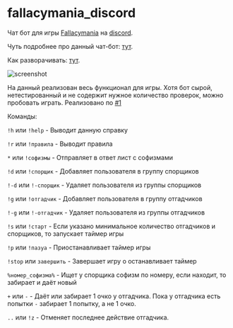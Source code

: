 # fallacymania_discord
Чат бот для игры [Fallacymania](http://fallacymania.com/) на [discord](https://discordapp.com/).

Чуть подробнее про данный чат-бот: [тут](https://fleytman.ru/2017/08/14/fallacymania-for-discord/).

Как разворачивать: [тут](https://github.com/fleytman/fallacymania_discord/wiki/%D0%9A%D0%B0%D0%BA-%D0%B7%D0%B0%D0%BF%D1%83%D1%81%D1%82%D0%B8%D1%82%D1%8C-%D1%87%D0%B0%D1%82-%D0%B1%D0%BE%D1%82-fallacymania_discord-%D0%BD%D0%B0-Windows).

![screenshot](http://i.imgur.com/BzYnAIP.png)

На данный реализован весь функционал для игры. Хотя бот сырой, нетестированный и не содержит нужное количество проверок, можно пробовать играть.
Реализовано по [#1](https://github.com/fleytman/fallacymania_discord/issues/1)

Команды:


```!h``` или ```!help``` - Выводит данную справку

```!r``` или ```!правила``` - Выводит правила

```*``` или ```!софизмы``` - Отправляет в ответ лист с софизмами

```!d``` или ```!спорщик``` - Добавляет пользователя в группу спорщиков

```!-d``` или ```!-спорщик``` - Удаляет пользователя из группы спорщиков

```!g``` или ```!отгадчик``` - Добавляет пользователя в группу отгадчиков

```!-g``` или ```!-отгадчик``` - Удаляет пользователя из группы отгадчиков

```!s``` или ```!старт``` - Если указано минимальное количество отгадчиков и спорщиков, то запускает таймер игры

```!p``` или ```!пазуа``` - Приостанавливает таймер игры

```!stop``` или ```завершить``` - Завершает игру о останавливает таймер

```%номер_софизма%``` - Ищет у спорщика софизм по номеру, если находит, то забирает и даёт новый

```+``` или ```-```  - Даёт или забирает 1 очко у отгадчика. Пока у отгадчика есть попытки ```-``` забирает 1 попытку, а не 1 очко.

```..``` или ```!z``` - Отменяет последнее действие отгадчика.
